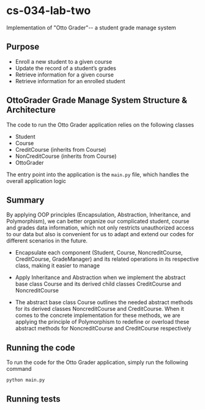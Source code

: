 # cs-034-lab-two
Implementation of "Otto Grader"-- a student grade manage system

## Purpose
- Enroll a new student to a given course
- Update the record of a student’s grades
- Retrieve information for a given course
- Retrieve information for an enrolled student

## OttoGrader Grade Manage System Structure & Architecture
The code to run the Otto Grader application relies on the following classes


- Student
- Course
- CreditCourse (inherits from Course)
- NonCreditCourse (inherits from Course)
- OttoGrader

The entry point into the application is the `main.py` file, which handles the overall application logic

## Summary

By applying OOP principles (Encapsulation, Abstraction, Inheritance, and Polymorphism), we can better organize our
complicated student, course and grades data information, which not only  restricts unauthorized access to our data
but also is convenient for us to adapt and extend our codes for different scenarios in the future.

- Encapsulate each component (Student, Course, NoncreditCourse, CreditCourse, GradeManager) and its related
  operations in its respective class, making it easier to manage
  
- Apply Inheritance and Abstraction when we implement the abstract base class Course and its derived child classes
  CreditCourse and NoncreditCourse

- The abstract base class Course outlines the needed abstract methods for its derived classes NoncreditCourse
  and CreditCourse. When it comes to the concrete implementation for these methods, we are applying the principle
  of Polymorphism to redefine or overload these abstract methods for NoncreditCourse and CreditCourse respectively


## Running the code
To run the code for the Otto Grader application, simply run the following command
```commandline
python main.py
```

## Running tests
<tbd>
